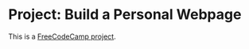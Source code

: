 # Project: Build a Personal Webpage

This is a [FreeCodeCamp project](https://www.freecodecamp.org/challenges/build-a-personal-portfolio-webpage).